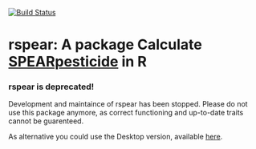 [![Build Status](https://travis-ci.org/EDiLD/rspear.png)](https://travis-ci.org/EDiLD/rspear)

rspear: A package Calculate [SPEARpesticide](http://www.systemecology.eu/SPEAR/index.php) in R
=====

### rspear is deprecated!

Development and maintaince of rspear has been stopped.
Please do not use this package anymore, as correct functioning and up-to-date traits
cannot be guarenteed.

As alternative you could use the Desktop version, available [here](http://www.systemecology.eu/spearcalc/).